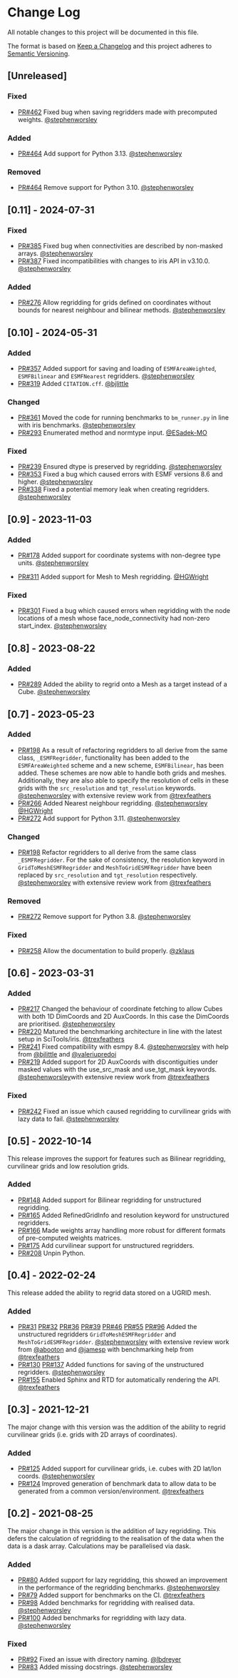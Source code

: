 
# Change Log
All notable changes to this project will be documented in this file.
 
The format is based on [Keep a Changelog](http://keepachangelog.com/)
and this project adheres to [Semantic Versioning](http://semver.org/).



## [Unreleased]

### Fixed

- [PR#462](https://github.com/SciTools/iris-esmf-regrid/pull/462)
  Fixed bug when saving regridders made with precomputed weights.
  [@stephenworsley](https://github.com/stephenworsley)

### Added

- [PR#464](https://github.com/SciTools/iris-esmf-regrid/pull/464)
  Add support for Python 3.13.
  [@stephenworsley](https://github.com/stephenworsley)

### Removed

- [PR#464](https://github.com/SciTools/iris-esmf-regrid/pull/464)
  Remove support for Python 3.10.
  [@stephenworsley](https://github.com/stephenworsley)

## [0.11] - 2024-07-31

### Fixed

- [PR#385](https://github.com/SciTools/iris-esmf-regrid/pull/385)
  Fixed bug when connectivities are described by non-masked arrays.
  [@stephenworsley](https://github.com/stephenworsley)
- [PR#387](https://github.com/SciTools/iris-esmf-regrid/pull/387)
  Fixed incompatibilities with changes to iris API in v3.10.0.
  [@stephenworsley](https://github.com/stephenworsley)

### Added

- [PR#276](https://github.com/SciTools/iris-esmf-regrid/pull/276)
  Allow regridding for grids defined on coordinates without bounds for
  nearest neighbour and bilinear methods.
  [@stephenworsley](https://github.com/stephenworsley)

## [0.10] - 2024-05-31

### Added

- [PR#357](https://github.com/SciTools/iris-esmf-regrid/pull/357)
  Added support for saving and loading of `ESMFAreaWeighted`, `ESMFBilinear`
  and `ESMFNearest` regridders.
  [@stephenworsley](https://github.com/stephenworsley)
- [PR#319](https://github.com/SciTools/iris-esmf-regrid/pull/319)
  Added `CITATION.cff`.
  [@bjlittle](https://github.com/bjlittle)

### Changed

- [PR#361](https://github.com/SciTools/iris-esmf-regrid/pull/361)
  Moved the code for running benchmarks to `bm_runner.py` in line with iris
  benchmarks.
  [@stephenworsley](https://github.com/stephenworsley)
- [PR#293](https://github.com/SciTools/iris-esmf-regrid/pull/293)
  Enumerated method and normtype input.
  [@ESadek-MO](https://github.com/ESadek-MO)

### Fixed

- [PR#239](https://github.com/SciTools/iris-esmf-regrid/pull/239)
  Ensured dtype is preserved by regridding.
  [@stephenworsley](https://github.com/stephenworsley)
- [PR#353](https://github.com/SciTools/iris-esmf-regrid/pull/353)
  Fixed a bug which caused errors with ESMF versions 8.6 and higher.
  [@stephenworsley](https://github.com/stephenworsley)
- [PR#338](https://github.com/SciTools/iris-esmf-regrid/pull/338)
  Fixed a potential memory leak when creating regridders.
  [@stephenworsley](https://github.com/stephenworsley)

## [0.9] - 2023-11-03

### Added

- [PR#178](https://github.com/SciTools/iris-esmf-regrid/pull/178)
  Added support for coordinate systems with non-degree type units.
  [@stephenworsley](https://github.com/stephenworsley)

- [PR#311](https://github.com/SciTools/iris-esmf-regrid/pull/311)
  Added support for Mesh to Mesh regridding.
  [@HGWright](https://github.com/HGWright)

### Fixed

- [PR#301](https://github.com/SciTools/iris-esmf-regrid/pull/301)
  Fixed a bug which caused errors when regridding with the node locations
  of a mesh whose face_node_connectivity had non-zero start_index.
  [@stephenworsley](https://github.com/stephenworsley)

## [0.8] - 2023-08-22

### Added

- [PR#289](https://github.com/SciTools/iris-esmf-regrid/pull/289)
  Added the ability to regrid onto a Mesh as a target instead of a Cube.
  [@stephenworsley](https://github.com/stephenworsley)

## [0.7] - 2023-05-23

### Added

- [PR#198](https://github.com/SciTools/iris-esmf-regrid/pull/198)
  As a result of refactoring regridders to all derive from the same class,
  `_ESMFRegridder`, functionality has been added to the `ESMFAreaWeighted`
  scheme and a new scheme, `ESMFBilinear`, has been added.
  These schemes are now able to handle both grids and meshes.
  Additionally, they are also able to specify the resolution of cells in
  these grids with the `src_resolution` and `tgt_resolution` keywords.
  [@stephenworsley](https://github.com/stephenworsley) with extensive review
  work from [@trexfeathers](https://github.com/trexfeathers)
- [PR#266](https://github.com/SciTools/iris-esmf-regrid/pull/266)
  Added Nearest neighbour regridding.
  [@stephenworsley](https://github.com/stephenworsley)
  [@HGWright](https://github.com/HGWright)
- [PR#272](https://github.com/SciTools/iris-esmf-regrid/pull/272)
  Add support for Python 3.11.
  [@stephenworsley](https://github.com/stephenworsley)

### Changed

- [PR#198](https://github.com/SciTools/iris-esmf-regrid/pull/198)
  Refactor regridders to all derive from the same class `_ESMFRegridder`.
  For the sake of consistency, the resolution keyword in
  `GridToMeshESMFRegridder` and `MeshToGridESMFRegridder` have been
  replaced by `src_resolution` and `tgt_resolution` respectively.
  [@stephenworsley](https://github.com/stephenworsley) with extensive review
  work from [@trexfeathers](https://github.com/trexfeathers)

### Removed

- [PR#272](https://github.com/SciTools/iris-esmf-regrid/pull/272)
  Remove support for Python 3.8.
  [@stephenworsley](https://github.com/stephenworsley)

### Fixed

- [PR#258](https://github.com/SciTools/iris-esmf-regrid/pull/258)
  Allow the documentation to build properly.
  [@zklaus](https://github.com/zklaus)

## [0.6] - 2023-03-31

### Added

- [PR#217](https://github.com/SciTools/iris-esmf-regrid/pull/217)
  Changed the behaviour of coordinate fetching to allow Cubes with both
  1D DimCoords and 2D AuxCoords. In this case the DimCoords are prioritised.
  [@stephenworsley](https://github.com/stephenworsley)
- [PR#220](https://github.com/SciTools/iris-esmf-regrid/pull/220)
  Matured the benchmarking architecture in line with the latest setup in
  SciTools/iris.
  [@trexfeathers](https://github.com/trexfeathers)
- [PR#241](https://github.com/SciTools/iris-esmf-regrid/pull/241)
  Fixed compatibility with esmpy 8.4.
  [@stephenworsley](https://github.com/stephenworsley) with help from 
  [@bjlittle](https://github.com/bjlittle) and
  [@valeriupredoi](https://github.com/valeriupredoi)
- [PR#219](https://github.com/SciTools/iris-esmf-regrid/pull/219)
  Added support for 2D AuxCoords with discontiguities under masked values
  with the use_src_mask and use_tgt_mask keywords.
  [@stephenworsley](https://github.com/stephenworsley)with extensive review
  work from [@trexfeathers](https://github.com/trexfeathers)

### Fixed
- [PR#242](https://github.com/SciTools/iris-esmf-regrid/pull/242)
  Fixed an issue which caused regridding to curvilinear grids with lazy
  data to fail.
  [@stephenworsley](https://github.com/stephenworsley)

## [0.5] - 2022-10-14

This release improves the support for features such as Bilinear regridding,
curvilinear grids and low resolution grids.

### Added

- [PR#148](https://github.com/SciTools/iris-esmf-regrid/pull/148)
  Added support for Bilinear regridding for unstructured regridding.
- [PR#165](https://github.com/SciTools/iris-esmf-regrid/pull/165)
  Added RefinedGridInfo and resolution keyword for unstructured regridders.
- [PR#166](https://github.com/SciTools/iris-esmf-regrid/pull/166)
  Made weights array handling more robust for different formats of
  pre-computed weights matrices.
- [PR#175](https://github.com/SciTools/iris-esmf-regrid/pull/175)
  Add curvilinear support for unstructured regridders.
- [PR#208](https://github.com/SciTools/iris-esmf-regrid/pull/208)
  Unpin Python.
 
## [0.4] - 2022-02-24

This release added the ability to regrid data stored on a UGRID mesh.

### Added

- [PR#31](https://github.com/SciTools/iris-esmf-regrid/pull/31)
  [PR#32](https://github.com/SciTools/iris-esmf-regrid/pull/32)
  [PR#36](https://github.com/SciTools/iris-esmf-regrid/pull/36)
  [PR#39](https://github.com/SciTools/iris-esmf-regrid/pull/39)
  [PR#46](https://github.com/SciTools/iris-esmf-regrid/pull/46)
  [PR#55](https://github.com/SciTools/iris-esmf-regrid/pull/55)
  [PR#96](https://github.com/SciTools/iris-esmf-regrid/pull/96)
  Added the unstructured regridders `GridToMeshESMFRegridder` and
  `MeshToGridESMFRegridder`.
  [@stephenworsley](https://github.com/stephenworsley) with extensive review
  work from [@abooton](https://github.com/abooton) and
  [@jamesp](https://github.com/jamesp) with benchmarking help from
  [@trexfeathers](https://github.com/trexfeathers)
- [PR#130](https://github.com/SciTools/iris-esmf-regrid/pull/130)
  [PR#137](https://github.com/SciTools/iris-esmf-regrid/pull/137)
  Added functions for saving of the unstructured regridders.
  [@stephenworsley](https://github.com/stephenworsley)
- [PR#155](https://github.com/SciTools/iris-esmf-regrid/pull/155)
  Enabled Sphinx and RTD for automatically rendering the API.
  [@trexfeathers](https://github.com/trexfeathers)

## [0.3] - 2021-12-21

The major change with this version was the addition of the ability to
regrid curvilinear grids (i.e. grids with 2D arrays of coordinates).

### Added
- [PR#125](https://github.com/SciTools/iris-esmf-regrid/pull/125)
  Added support for curvilinear grids, i.e. cubes with 2D lat/lon coords.
  [@stephenworsley](https://github.com/stephenworsley)
- [PR#124](https://github.com/SciTools/iris-esmf-regrid/pull/124)
  Improved generation of benchmark data to allow data to be generated from
  a common version/environment.
  [@trexfeathers](https://github.com/trexfeathers)

## [0.2] - 2021-08-25

The major change in this version is the addition of lazy regridding.
This defers the calculation of regridding to the realisation of the data
when the data is a dask array. Calculations may be parallelised via dask.
 
### Added
- [PR#80](https://github.com/SciTools/iris-esmf-regrid/pull/80)
  Added support for lazy regridding, this showed an improvement in the
  performance of the regridding benchmarks.
  [@stephenworsley](https://github.com/stephenworsley)
- [PR#79](https://github.com/SciTools/iris-esmf-regrid/pull/79)
  Added support for benchmarks on the CI.
  [@trexfeathers](https://github.com/trexfeathers)
- [PR#98](https://github.com/SciTools/iris-esmf-regrid/pull/98)
  Added benchmarks for regridding with realised data.
  [@stephenworsley](https://github.com/stephenworsley)
- [PR#100](https://github.com/SciTools/iris-esmf-regrid/pull/100)
  Added benchmarks for regridding with lazy data.
  [@stephenworsley](https://github.com/stephenworsley)
 
### Fixed
- [PR#92](https://github.com/SciTools/iris-esmf-regrid/pull/92)
  Fixed an issue with directory naming. [@lbdreyer](https://github.com/lbdreyer)
- [PR#83](https://github.com/SciTools/iris-esmf-regrid/pull/83)
  Added missing docstrings. [@stephenworsley](https://github.com/stephenworsley)
